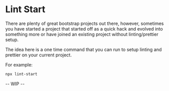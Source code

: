 # Lint Start

There are plenty of great bootstrap projects out there, however, sometimes you have started a project that started off as a quick hack and evolved into something more or have joined an existing project without linting/prettier setup.

The idea here is a one time command that you can run to setup linting and prettier on your current project.

For example:
```zsh
npx lint-start
```

-- WIP --
